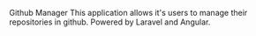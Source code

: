 Github Manager
This application allows it's users to manage their repositories in github.
Powered by Laravel and Angular.